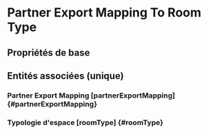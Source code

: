 #  Partner Export Mapping To Room Type
<!--- THIS FILE IS GENERATED PLEASE DO NOT EDIT IT DIRECTLY --->



## Propriétés de base



## Entités associées (unique)

###  Partner Export Mapping [partnerExportMapping] {#partnerExportMapping}
        

### Typologie d'espace [roomType] {#roomType}
        





